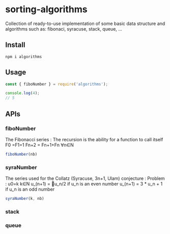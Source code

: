 # sorting-algorithms
Collection of ready-to-use implementation of some basic data structure and algorithms such as: fibonaci, syracuse, stack, queue, ...

## Install

`npm i algorithms`

## Usage

```javascript
const { fiboNumber } = require('algorithms');

console.log(4);
// 5
```

## APIs

### fiboNumber

The Fibonacci series :
The recursion is the ability for a function to call itself
F0 =F1=1
Fn+2 = Fn+1+Fn ∀n∈N

```javascript
fiboNumber(nb)
```

### syraNumber
The series used for the Collatz (Syracuse, 3n+1, Ulam) conjecture :
    Problem :
    u0=k k∈N
    u_(n+1) = 􏰀u_n/2   if u_n is an even number
    u_(n+1) = 3 * u_n + 1   if u_n is an odd number

```javascript
syraNumber(k, nb)
```

### stack


### queue